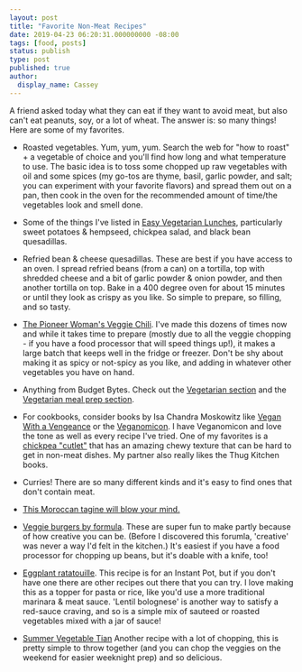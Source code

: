 ```yaml
---
layout: post
title: "Favorite Non-Meat Recipes"
date: 2019-04-23 06:20:31.000000000 -08:00
tags: [food, posts]
status: publish
type: post
published: true
author:
  display_name: Cassey
---
```


A friend asked today what they can eat if they want to avoid meat, but also can't eat peanuts, soy, or a lot of wheat. The answer is: so many things! Here are some of my favorites.

- Roasted vegetables. Yum, yum, yum. Search the web for "how to roast" + a vegetable of choice and you'll find how long and what temperature to use. The basic idea is to toss some chopped up raw vegetables with oil and some spices (my go-tos are thyme, basil, garlic powder, and salt; you can experiment with your favorite flavors) and spread them out on a pan, then cook in the oven for the recommended amount of time/the vegetables look and smell done. 

- Some of the things I've listed in [Easy Vegetarian Lunches](/posts/2016-03-21-easy-vegetarian-lunches), particularly sweet potatoes & hempseed, chickpea salad, and black bean quesadillas.

- Refried bean & cheese quesadillas. These are best if you have access to an oven. I spread refried beans (from a can) on a tortilla, top with shredded cheese and a bit of garlic powder & onion powder, and then another tortilla on top. Bake in a 400 degree oven for about 15 minutes or until they look as crispy as you like. So simple to prepare, so filling, and so tasty. 

- [The Pioneer Woman's Veggie Chili](https://thepioneerwoman.com/cooking/veggie-chili/). I've made this dozens of times now and while it takes time to prepare (mostly due to all the veggie chopping - if you have a food processor that will speed things up!), it makes a large batch that keeps well in the fridge or freezer. Don't be shy about making it as spicy or not-spicy as you like, and adding in whatever other vegetables you have on hand. 

- Anything from Budget Bytes. Check out the [Vegetarian section](https://www.budgetbytes.com/category/recipes/vegetarian/) and the [Vegetarian meal prep section](https://www.budgetbytes.com/category/extra-bytes/budget-friendly-meal-prep/vegetarian-meal-prep/). 

- For cookbooks, consider books by Isa Chandra Moskowitz like [Vegan With a Vengeance](http://www.isachandra.com/book/vegan-with-a-vengeance-10th-anniversary-edition/) or the [Veganomicon](http://www.isachandra.com/book/veganomicon/). I have Veganomicon and love the tone as well as every recipe I've tried. One of my favorites is a [chickpea "cutlet"](https://www.isachandra.com/2010/11/doublebatch-chickpea-cutlets/) that has an amazing chewy texture that can be hard to get in non-meat dishes. My partner also really likes the Thug Kitchen books. 

- Curries! There are so many different kinds and it's easy to find ones that don't contain meat. 

- [This Moroccan tagine will blow your mind.](https://www.thespruceeats.com/moroccan-vegetarian-carrot-and-chickpea-tagine-2395043)

- [Veggie burgers by formula](https://www.nomeatathlete.com/veggie-burger-recipe/). These are super fun to make partly because of how creative you can be. (Before I discovered this forumla, 'creative' was never a way I'd felt in the kitchen.) It's easiest if you have a food processor for chopping up beans, but it's doable with a knife, too! 

- [Eggplant ratatouille](https://www.epicurious.com/recipes/member/views/eggplant-ratatouille-pressure-cooker-50152139). This recipe is for an Instant Pot, but if you don't have one there are other recipes out there that you can try. I love making this as a topper for pasta or rice, like you'd use a more traditional marinara & meat sauce. 'Lentil bolognese' is another way to satisfy a red-sauce craving, and so is a simple mix of sauteed or roasted vegetables mixed with a jar of sauce!

- [Summer Vegetable Tian](https://www.budgetbytes.com/summer-vegetable-tian/) Another recipe with a lot of chopping, this is pretty simple to throw together (and you can chop the veggies on the weekend for easier weeknight prep) and so delicious. 

